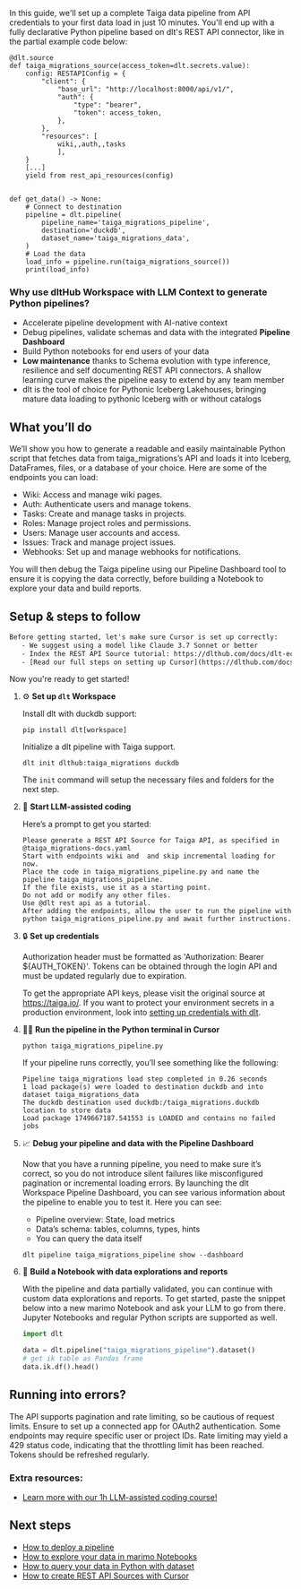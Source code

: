 In this guide, we'll set up a complete Taiga data pipeline from API credentials to your first data load in just 10 minutes. You'll end up with a fully declarative Python pipeline based on dlt's REST API connector, like in the partial example code below:

```python-outcome
@dlt.source
def taiga_migrations_source(access_token=dlt.secrets.value):
    config: RESTAPIConfig = {
        "client": {
            "base_url": "http://localhost:8000/api/v1/",
            "auth": {
                "type": "bearer",
                "token": access_token,
            },
        },
        "resources": [
            wiki,,auth,,tasks
            ],
    }
    [...]
    yield from rest_api_resources(config)


def get_data() -> None:
    # Connect to destination
    pipeline = dlt.pipeline(
        pipeline_name='taiga_migrations_pipeline',
        destination='duckdb',
        dataset_name='taiga_migrations_data', 
    )
    # Load the data
    load_info = pipeline.run(taiga_migrations_source())
    print(load_info) 
```

### Why use dltHub Workspace with LLM Context to generate Python pipelines?

- Accelerate pipeline development with AI-native context
- Debug pipelines, validate schemas and data with the integrated **Pipeline Dashboard**
- Build Python notebooks for end users of your data
- **Low maintenance** thanks to Schema evolution with type inference, resilience and self documenting REST API connectors. A shallow learning curve makes the pipeline easy to extend by any team member
- dlt is the tool of choice for Pythonic Iceberg Lakehouses, bringing mature data loading to pythonic Iceberg with or without catalogs

## What you’ll do

We’ll show you how to generate a readable and easily maintainable Python script that fetches data from taiga_migrations’s API and loads it into Iceberg, DataFrames, files, or a database of your choice. Here are some of the endpoints you can load:

- Wiki: Access and manage wiki pages.
- Auth: Authenticate users and manage tokens.
- Tasks: Create and manage tasks in projects.
- Roles: Manage project roles and permissions.
- Users: Manage user accounts and access.
- Issues: Track and manage project issues.
- Webhooks: Set up and manage webhooks for notifications.

You will then debug the Taiga pipeline using our Pipeline Dashboard tool to ensure it is copying the data correctly, before building a Notebook to explore your data and build reports.

## Setup & steps to follow

```default
Before getting started, let's make sure Cursor is set up correctly:
   - We suggest using a model like Claude 3.7 Sonnet or better
   - Index the REST API Source tutorial: https://dlthub.com/docs/dlt-ecosystem/verified-sources/rest_api/ and add it to context as **@dlt rest api**
   - [Read our full steps on setting up Cursor](https://dlthub.com/docs/dlt-ecosystem/llm-tooling/cursor-restapi#23-configuring-cursor-with-documentation)
```

Now you're ready to get started!

1. ⚙️ **Set up `dlt` Workspace**
    
    Install dlt with duckdb support:
    ```shell
    pip install dlt[workspace]
    ```

    Initialize a dlt pipeline with Taiga support.
    ```shell
    dlt init dlthub:taiga_migrations duckdb
    ```

    The `init` command will setup the necessary files and folders for the next step.
    
2. 🤠 **Start LLM-assisted coding**
    
    Here’s a prompt to get you started:
    
    ```prompt
    Please generate a REST API Source for Taiga API, as specified in @taiga_migrations-docs.yaml 
    Start with endpoints wiki and  and skip incremental loading for now. 
    Place the code in taiga_migrations_pipeline.py and name the pipeline taiga_migrations_pipeline. 
    If the file exists, use it as a starting point. 
    Do not add or modify any other files. 
    Use @dlt rest api as a tutorial. 
    After adding the endpoints, allow the user to run the pipeline with python taiga_migrations_pipeline.py and await further instructions.
    ```

    
3. 🔒 **Set up credentials** 
    
    Authorization header must be formatted as 'Authorization: Bearer ${AUTH_TOKEN}'. Tokens can be obtained through the login API and must be updated regularly due to expiration.
    
    To get the appropriate API keys, please visit the original source at https://taiga.io/.
    If you want to protect your environment secrets in a production environment, look into [setting up credentials with dlt](https://dlthub.com/docs/walkthroughs/add_credentials).
    
4. 🏃‍♀️ **Run the pipeline in the Python terminal in Cursor**
    
    ```shell
    python taiga_migrations_pipeline.py
    ```
    
    If your pipeline runs correctly, you’ll see something like the following:
    
    ```shell
    Pipeline taiga_migrations load step completed in 0.26 seconds
    1 load package(s) were loaded to destination duckdb and into dataset taiga_migrations_data
    The duckdb destination used duckdb:/taiga_migrations.duckdb location to store data
    Load package 1749667187.541553 is LOADED and contains no failed jobs
    ```
    
5. 📈 **Debug your pipeline and data with the Pipeline Dashboard**

    Now that you have a running pipeline, you need to make sure it’s correct, so you do not introduce silent failures like misconfigured pagination or incremental loading errors. By launching the dlt Workspace Pipeline Dashboard, you can see various information about the pipeline to enable you to test it. Here you can see:
    - Pipeline overview: State, load metrics
    - Data’s schema: tables, columns, types, hints
    - You can query the data itself
    
    ```shell
    dlt pipeline taiga_migrations_pipeline show --dashboard
    ```
    
6. 🐍 **Build a Notebook with data explorations and reports**

    With the pipeline and data partially validated, you can continue with custom data explorations and reports. To get started, paste the snippet below into a new marimo Notebook and ask your LLM to go from there. Jupyter Notebooks and regular Python scripts are supported as well.

    
    ```python
    import dlt

   data = dlt.pipeline("taiga_migrations_pipeline").dataset()
   # get ik table as Pandas frame
   data.ik.df().head()
    ```

## Running into errors?

The API supports pagination and rate limiting, so be cautious of request limits. Ensure to set up a connected app for OAuth2 authentication. Some endpoints may require specific user or project IDs. Rate limiting may yield a 429 status code, indicating that the throttling limit has been reached. Tokens should be refreshed regularly.

### Extra resources:

- [Learn more with our 1h LLM-assisted coding course!](https://www.youtube.com/watch?v=GGid70rnJuM)

## Next steps

- [How to deploy a pipeline](https://dlthub.com/docs/walkthroughs/deploy-a-pipeline)
- [How to explore your data in marimo Notebooks](https://dlthub.com/docs/general-usage/dataset-access/marimo)
- [How to query your data in Python with dataset](https://dlthub.com/docs/general-usage/dataset-access/dataset)
- [How to create REST API Sources with Cursor](https://dlthub.com/docs/dlt-ecosystem/llm-tooling/cursor-restapi)